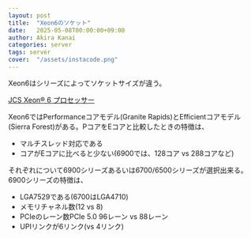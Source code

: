 ```yaml
---
layout: post
title:  "Xeon6のソケット"
date:   2025-05-08T00:00:00+09:00
author: Akira Kanai
categories: server
tags: server
cover:  "/assets/instacode.png"
---
```


Xeon6はシリーズによってソケットサイズが違う。

[JCS Xeon® 6 プロセッサー](https://www.jcsn.co.jp/jcs-products/sol-intel/intel-xeon-6/)

Xeon6ではPerformanceコアモデル(Granite Rapids)とEfficientコアモデル(Sierra Forest)がある。PコアをEコアと比較したときの特徴は、

- マルチスレッド対応である
- コアがEコアに比べると少ない(6900では、128コア vs 288コアなど)


それぞれについて6900シリーズあるいは6700/6500シリーズが選択出来る。6900シリーズの特徴は、

- LGA7529である(6700はLGA4710)
- メモリチャネル数(12 vs 8)
- PCIeのレーン数PCIe 5.0 96レーン vs 88レーン
- UPIリンクが6リンク(vs 4リンク)

